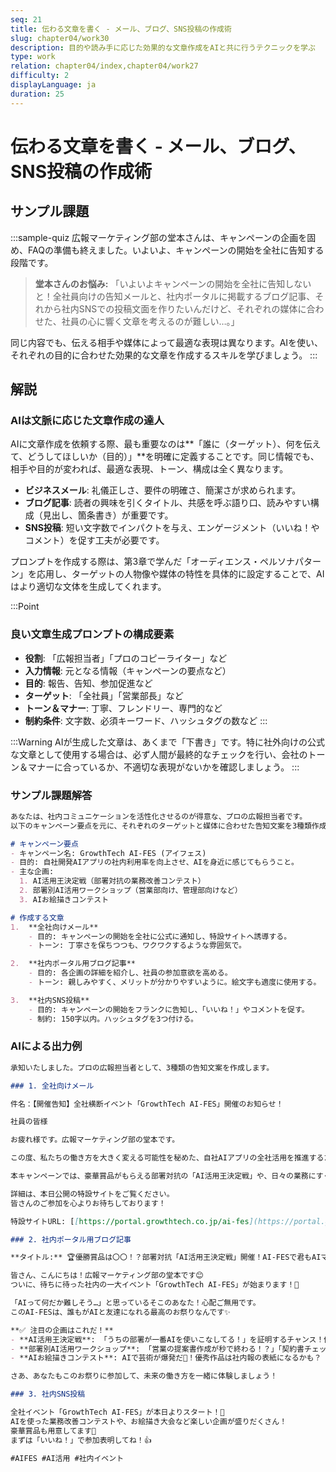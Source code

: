 ```yaml
---
seq: 21
title: 伝わる文章を書く - メール、ブログ、SNS投稿の作成術
slug: chapter04/work30
description: 目的や読み手に応じた効果的な文章作成をAIと共に行うテクニックを学ぶ
type: work
relation: chapter04/index,chapter04/work27
difficulty: 2
displayLanguage: ja
duration: 25
---
```


# 伝わる文章を書く - メール、ブログ、SNS投稿の作成術

## サンプル課題

:::sample-quiz
広報マーケティング部の堂本さんは、キャンペーンの企画を固め、FAQの準備も終えました。いよいよ、キャンペーンの開始を全社に告知する段階です。

> **堂本さんのお悩み:**
> 「いよいよキャンペーンの開始を全社に告知しないと！全社員向けの告知メールと、社内ポータルに掲載するブログ記事、それから社内SNSでの投稿文面を作りたいんだけど、それぞれの媒体に合わせた、社員の心に響く文章を考えるのが難しい…。」

同じ内容でも、伝える相手や媒体によって最適な表現は異なります。AIを使い、それぞれの目的に合わせた効果的な文章を作成するスキルを学びましょう。
:::

## 解説

### AIは文脈に応じた文章作成の達人

AIに文章作成を依頼する際、最も重要なのは**「誰に（ターゲット）、何を伝えて、どうしてほしいか（目的）」**を明確に定義することです。同じ情報でも、相手や目的が変われば、最適な表現、トーン、構成は全く異なります。

- **ビジネスメール**: 礼儀正しさ、要件の明確さ、簡潔さが求められます。
- **ブログ記事**: 読者の興味を引くタイトル、共感を呼ぶ語り口、読みやすい構成（見出し、箇条書き）が重要です。
- **SNS投稿**: 短い文字数でインパクトを与え、エンゲージメント（いいね！やコメント）を促す工夫が必要です。

プロンプトを作成する際は、第3章で学んだ「オーディエンス・ペルソナパターン」を応用し、ターゲットの人物像や媒体の特性を具体的に設定することで、AIはより適切な文体を生成してくれます。

:::Point
### 良い文章生成プロンプトの構成要素
- **役割**: 「広報担当者」「プロのコピーライター」など
- **入力情報**: 元となる情報（キャンペーンの要点など）
- **目的**: 報告、告知、参加促進など
- **ターゲット**: 「全社員」「営業部長」など
- **トーン＆マナー**: 丁寧、フレンドリー、専門的など
- **制約条件**: 文字数、必須キーワード、ハッシュタグの数など
:::

:::Warning
AIが生成した文章は、あくまで「下書き」です。特に社外向けの公式な文章として使用する場合は、必ず人間が最終的なチェックを行い、会社のトーン＆マナーに合っているか、不適切な表現がないかを確認しましょう。
:::

### サンプル課題解答

```markdown
あなたは、社内コミュニケーションを活性化させるのが得意な、プロの広報担当者です。
以下のキャンペーン要点を元に、それぞれのターゲットと媒体に合わせた告知文案を3種類作成してください。

# キャンペーン要点
- キャンペーン名: GrowthTech AI-FES (アイフェス)
- 目的: 自社開発AIアプリの社内利用率を向上させ、AIを身近に感じてもらうこと。
- 主な企画:
  1. AI活用王決定戦（部署対抗の業務改善コンテスト）
  2. 部署別AI活用ワークショップ（営業部向け、管理部向けなど）
  3. AIお絵描きコンテスト

# 作成する文章
1.  **全社向けメール**
    - 目的: キャンペーンの開始を全社に公式に通知し、特設サイトへ誘導する。
    - トーン: 丁寧さを保ちつつも、ワクワクするような雰囲気で。

2.  **社内ポータル用ブログ記事**
    - 目的: 各企画の詳細を紹介し、社員の参加意欲を高める。
    - トーン: 親しみやすく、メリットが分かりやすいように。絵文字も適度に使用する。

3.  **社内SNS投稿**
    - 目的: キャンペーンの開始をフランクに告知し、「いいね！」やコメントを促す。
    - 制約: 150字以内。ハッシュタグを3つ付ける。
```

### AIによる出力例
```markdown
承知いたしました。プロの広報担当者として、3種類の告知文案を作成します。

### 1. 全社向けメール

件名：【開催告知】全社横断イベント「GrowthTech AI-FES」開催のお知らせ！

社員の皆様

お疲れ様です。広報マーケティング部の堂本です。

この度、私たちの働き方を大きく変える可能性を秘めた、自社AIアプリの全社活用を推進するため、大型キャンペーン「GrowthTech AI-FES」を開催する運びとなりました！

本キャンペーンでは、豪華賞品がもらえる部署対抗の「AI活用王決定戦」や、日々の業務にすぐに役立つ「部署別AI活用ワークショップ」など、誰もが楽しみながらAIに触れられる企画を多数ご用意しています。

詳細は、本日公開の特設サイトをご覧ください。
皆さんのご参加を心よりお待ちしております！

特設サイトURL: [[https://portal.growthtech.co.jp/ai-fes](https://portal.growthtech.co.jp/ai-fes)]

### 2. 社内ポータル用ブログ記事

**タイトル:** 🏆優勝賞品は〇〇！？部署対抗「AI活用王決定戦」開催！AI-FESで君もAIマスターになろう！

皆さん、こんにちは！広報マーケティング部の堂本です😊
ついに、待ちに待った社内の一大イベント「GrowthTech AI-FES」が始まります！🎉

「AIって何だか難しそう…」と思っているそこのあなた！心配ご無用です。
このAI-FESは、誰もがAIと友達になれる最高のお祭りなんです✨

**✅ 注目の企画はこれだ！**
- **AI活用王決定戦**: 「うちの部署が一番AIを使いこなしてる！」を証明するチャンス！優勝チームにはなんと…（詳細は後日発表！）。
- **部署別AI活用ワークショップ**: 「営業の提案書作成が秒で終わる！？」「契約書チェックが一瞬！？」など、あなたの部署の悩みをAIが解決するマル秘テクを伝授します。
- **AIお絵描きコンテスト**: AIで芸術が爆発だ🎨！優秀作品は社内報の表紙になるかも？

さあ、あなたもこのお祭りに参加して、未来の働き方を一緒に体験しましょう！

### 3. 社内SNS投稿

全社イベント「GrowthTech AI-FES」が本日よりスタート！🚀
AIを使った業務改善コンテストや、お絵描き大会など楽しい企画が盛りだくさん！
豪華賞品も用意してます🎁
まずは「いいね！」で参加表明してね！👍

#AIFES #AI活用 #社内イベント
```

